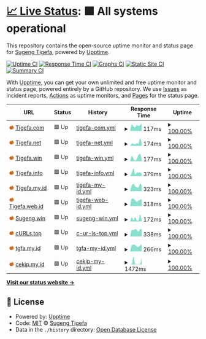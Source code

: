 # [📈 Live Status](https://status.tigefa.com): <!--live status--> **🟩 All systems operational**

This repository contains the open-source uptime monitor and status page for [Sugeng Tigefa](https://tigefa.my.id), powered by [Upptime](https://github.com/upptime/upptime).

[![Uptime CI](https://github.com/tigefa4u/status/workflows/Uptime%20CI/badge.svg)](https://github.com/tigefa4u/status/actions?query=workflow%3A%22Uptime+CI%22)
[![Response Time CI](https://github.com/tigefa4u/status/workflows/Response%20Time%20CI/badge.svg)](https://github.com/tigefa4u/status/actions?query=workflow%3A%22Response+Time+CI%22)
[![Graphs CI](https://github.com/tigefa4u/status/workflows/Graphs%20CI/badge.svg)](https://github.com/tigefa4u/status/actions?query=workflow%3A%22Graphs+CI%22)
[![Static Site CI](https://github.com/tigefa4u/status/workflows/Static%20Site%20CI/badge.svg)](https://github.com/tigefa4u/status/actions?query=workflow%3A%22Static+Site+CI%22)
[![Summary CI](https://github.com/tigefa4u/status/workflows/Summary%20CI/badge.svg)](https://github.com/tigefa4u/status/actions?query=workflow%3A%22Summary+CI%22)

With [Upptime](https://upptime.js.org), you can get your own unlimited and free uptime monitor and status page, powered entirely by a GitHub repository. We use [Issues](https://github.com/tigefa4u/status/issues) as incident reports, [Actions](https://github.com/tigefa4u/status/actions) as uptime monitors, and [Pages](https://status.tigefa.com) for the status page.

<!--start: status pages-->
<!-- This summary is generated by Upptime (https://github.com/upptime/upptime) -->
<!-- Do not edit this manually, your changes will be overwritten -->
<!-- prettier-ignore -->
| URL | Status | History | Response Time | Uptime |
| --- | ------ | ------- | ------------- | ------ |
| <img alt="" src="https://raw.githubusercontent.com/tigefa4u/status/master/assets/favicon-32x32.png" height="13"> [Tigefa.com](https://tigefa.com) | 🟩 Up | [tigefa-com.yml](https://github.com/tigefa4u/status/commits/HEAD/history/tigefa-com.yml) | <details><summary><img alt="Response time graph" src="./graphs/tigefa-com/response-time-week.png" height="20"> 117ms</summary><br><a href="https://status.tigefa.com/history/tigefa-com"><img alt="Response time 173" src="https://img.shields.io/endpoint?url=https%3A%2F%2Fraw.githubusercontent.com%2Ftigefa4u%2Fstatus%2FHEAD%2Fapi%2Ftigefa-com%2Fresponse-time.json"></a><br><a href="https://status.tigefa.com/history/tigefa-com"><img alt="24-hour response time 89" src="https://img.shields.io/endpoint?url=https%3A%2F%2Fraw.githubusercontent.com%2Ftigefa4u%2Fstatus%2FHEAD%2Fapi%2Ftigefa-com%2Fresponse-time-day.json"></a><br><a href="https://status.tigefa.com/history/tigefa-com"><img alt="7-day response time 117" src="https://img.shields.io/endpoint?url=https%3A%2F%2Fraw.githubusercontent.com%2Ftigefa4u%2Fstatus%2FHEAD%2Fapi%2Ftigefa-com%2Fresponse-time-week.json"></a><br><a href="https://status.tigefa.com/history/tigefa-com"><img alt="30-day response time 139" src="https://img.shields.io/endpoint?url=https%3A%2F%2Fraw.githubusercontent.com%2Ftigefa4u%2Fstatus%2FHEAD%2Fapi%2Ftigefa-com%2Fresponse-time-month.json"></a><br><a href="https://status.tigefa.com/history/tigefa-com"><img alt="1-year response time 146" src="https://img.shields.io/endpoint?url=https%3A%2F%2Fraw.githubusercontent.com%2Ftigefa4u%2Fstatus%2FHEAD%2Fapi%2Ftigefa-com%2Fresponse-time-year.json"></a></details> | <details><summary><a href="https://status.tigefa.com/history/tigefa-com">100.00%</a></summary><a href="https://status.tigefa.com/history/tigefa-com"><img alt="All-time uptime 99.99%" src="https://img.shields.io/endpoint?url=https%3A%2F%2Fraw.githubusercontent.com%2Ftigefa4u%2Fstatus%2FHEAD%2Fapi%2Ftigefa-com%2Fuptime.json"></a><br><a href="https://status.tigefa.com/history/tigefa-com"><img alt="24-hour uptime 100.00%" src="https://img.shields.io/endpoint?url=https%3A%2F%2Fraw.githubusercontent.com%2Ftigefa4u%2Fstatus%2FHEAD%2Fapi%2Ftigefa-com%2Fuptime-day.json"></a><br><a href="https://status.tigefa.com/history/tigefa-com"><img alt="7-day uptime 100.00%" src="https://img.shields.io/endpoint?url=https%3A%2F%2Fraw.githubusercontent.com%2Ftigefa4u%2Fstatus%2FHEAD%2Fapi%2Ftigefa-com%2Fuptime-week.json"></a><br><a href="https://status.tigefa.com/history/tigefa-com"><img alt="30-day uptime 100.00%" src="https://img.shields.io/endpoint?url=https%3A%2F%2Fraw.githubusercontent.com%2Ftigefa4u%2Fstatus%2FHEAD%2Fapi%2Ftigefa-com%2Fuptime-month.json"></a><br><a href="https://status.tigefa.com/history/tigefa-com"><img alt="1-year uptime 100.00%" src="https://img.shields.io/endpoint?url=https%3A%2F%2Fraw.githubusercontent.com%2Ftigefa4u%2Fstatus%2FHEAD%2Fapi%2Ftigefa-com%2Fuptime-year.json"></a></details>
| <img alt="" src="https://raw.githubusercontent.com/tigefa4u/status/master/assets/favicon-32x32.png" height="13"> [Tigefa.net](https://tigefa.net) | 🟩 Up | [tigefa-net.yml](https://github.com/tigefa4u/status/commits/HEAD/history/tigefa-net.yml) | <details><summary><img alt="Response time graph" src="./graphs/tigefa-net/response-time-week.png" height="20"> 174ms</summary><br><a href="https://status.tigefa.com/history/tigefa-net"><img alt="Response time 168" src="https://img.shields.io/endpoint?url=https%3A%2F%2Fraw.githubusercontent.com%2Ftigefa4u%2Fstatus%2FHEAD%2Fapi%2Ftigefa-net%2Fresponse-time.json"></a><br><a href="https://status.tigefa.com/history/tigefa-net"><img alt="24-hour response time 109" src="https://img.shields.io/endpoint?url=https%3A%2F%2Fraw.githubusercontent.com%2Ftigefa4u%2Fstatus%2FHEAD%2Fapi%2Ftigefa-net%2Fresponse-time-day.json"></a><br><a href="https://status.tigefa.com/history/tigefa-net"><img alt="7-day response time 174" src="https://img.shields.io/endpoint?url=https%3A%2F%2Fraw.githubusercontent.com%2Ftigefa4u%2Fstatus%2FHEAD%2Fapi%2Ftigefa-net%2Fresponse-time-week.json"></a><br><a href="https://status.tigefa.com/history/tigefa-net"><img alt="30-day response time 150" src="https://img.shields.io/endpoint?url=https%3A%2F%2Fraw.githubusercontent.com%2Ftigefa4u%2Fstatus%2FHEAD%2Fapi%2Ftigefa-net%2Fresponse-time-month.json"></a><br><a href="https://status.tigefa.com/history/tigefa-net"><img alt="1-year response time 151" src="https://img.shields.io/endpoint?url=https%3A%2F%2Fraw.githubusercontent.com%2Ftigefa4u%2Fstatus%2FHEAD%2Fapi%2Ftigefa-net%2Fresponse-time-year.json"></a></details> | <details><summary><a href="https://status.tigefa.com/history/tigefa-net">100.00%</a></summary><a href="https://status.tigefa.com/history/tigefa-net"><img alt="All-time uptime 99.98%" src="https://img.shields.io/endpoint?url=https%3A%2F%2Fraw.githubusercontent.com%2Ftigefa4u%2Fstatus%2FHEAD%2Fapi%2Ftigefa-net%2Fuptime.json"></a><br><a href="https://status.tigefa.com/history/tigefa-net"><img alt="24-hour uptime 100.00%" src="https://img.shields.io/endpoint?url=https%3A%2F%2Fraw.githubusercontent.com%2Ftigefa4u%2Fstatus%2FHEAD%2Fapi%2Ftigefa-net%2Fuptime-day.json"></a><br><a href="https://status.tigefa.com/history/tigefa-net"><img alt="7-day uptime 100.00%" src="https://img.shields.io/endpoint?url=https%3A%2F%2Fraw.githubusercontent.com%2Ftigefa4u%2Fstatus%2FHEAD%2Fapi%2Ftigefa-net%2Fuptime-week.json"></a><br><a href="https://status.tigefa.com/history/tigefa-net"><img alt="30-day uptime 100.00%" src="https://img.shields.io/endpoint?url=https%3A%2F%2Fraw.githubusercontent.com%2Ftigefa4u%2Fstatus%2FHEAD%2Fapi%2Ftigefa-net%2Fuptime-month.json"></a><br><a href="https://status.tigefa.com/history/tigefa-net"><img alt="1-year uptime 100.00%" src="https://img.shields.io/endpoint?url=https%3A%2F%2Fraw.githubusercontent.com%2Ftigefa4u%2Fstatus%2FHEAD%2Fapi%2Ftigefa-net%2Fuptime-year.json"></a></details>
| <img alt="" src="https://raw.githubusercontent.com/tigefa4u/status/master/assets/favicon-32x32.png" height="13"> [Tigefa.win](https://tigefa.win) | 🟩 Up | [tigefa-win.yml](https://github.com/tigefa4u/status/commits/HEAD/history/tigefa-win.yml) | <details><summary><img alt="Response time graph" src="./graphs/tigefa-win/response-time-week.png" height="20"> 177ms</summary><br><a href="https://status.tigefa.com/history/tigefa-win"><img alt="Response time 215" src="https://img.shields.io/endpoint?url=https%3A%2F%2Fraw.githubusercontent.com%2Ftigefa4u%2Fstatus%2FHEAD%2Fapi%2Ftigefa-win%2Fresponse-time.json"></a><br><a href="https://status.tigefa.com/history/tigefa-win"><img alt="24-hour response time 127" src="https://img.shields.io/endpoint?url=https%3A%2F%2Fraw.githubusercontent.com%2Ftigefa4u%2Fstatus%2FHEAD%2Fapi%2Ftigefa-win%2Fresponse-time-day.json"></a><br><a href="https://status.tigefa.com/history/tigefa-win"><img alt="7-day response time 177" src="https://img.shields.io/endpoint?url=https%3A%2F%2Fraw.githubusercontent.com%2Ftigefa4u%2Fstatus%2FHEAD%2Fapi%2Ftigefa-win%2Fresponse-time-week.json"></a><br><a href="https://status.tigefa.com/history/tigefa-win"><img alt="30-day response time 196" src="https://img.shields.io/endpoint?url=https%3A%2F%2Fraw.githubusercontent.com%2Ftigefa4u%2Fstatus%2FHEAD%2Fapi%2Ftigefa-win%2Fresponse-time-month.json"></a><br><a href="https://status.tigefa.com/history/tigefa-win"><img alt="1-year response time 223" src="https://img.shields.io/endpoint?url=https%3A%2F%2Fraw.githubusercontent.com%2Ftigefa4u%2Fstatus%2FHEAD%2Fapi%2Ftigefa-win%2Fresponse-time-year.json"></a></details> | <details><summary><a href="https://status.tigefa.com/history/tigefa-win">100.00%</a></summary><a href="https://status.tigefa.com/history/tigefa-win"><img alt="All-time uptime 99.99%" src="https://img.shields.io/endpoint?url=https%3A%2F%2Fraw.githubusercontent.com%2Ftigefa4u%2Fstatus%2FHEAD%2Fapi%2Ftigefa-win%2Fuptime.json"></a><br><a href="https://status.tigefa.com/history/tigefa-win"><img alt="24-hour uptime 100.00%" src="https://img.shields.io/endpoint?url=https%3A%2F%2Fraw.githubusercontent.com%2Ftigefa4u%2Fstatus%2FHEAD%2Fapi%2Ftigefa-win%2Fuptime-day.json"></a><br><a href="https://status.tigefa.com/history/tigefa-win"><img alt="7-day uptime 100.00%" src="https://img.shields.io/endpoint?url=https%3A%2F%2Fraw.githubusercontent.com%2Ftigefa4u%2Fstatus%2FHEAD%2Fapi%2Ftigefa-win%2Fuptime-week.json"></a><br><a href="https://status.tigefa.com/history/tigefa-win"><img alt="30-day uptime 99.94%" src="https://img.shields.io/endpoint?url=https%3A%2F%2Fraw.githubusercontent.com%2Ftigefa4u%2Fstatus%2FHEAD%2Fapi%2Ftigefa-win%2Fuptime-month.json"></a><br><a href="https://status.tigefa.com/history/tigefa-win"><img alt="1-year uptime 99.99%" src="https://img.shields.io/endpoint?url=https%3A%2F%2Fraw.githubusercontent.com%2Ftigefa4u%2Fstatus%2FHEAD%2Fapi%2Ftigefa-win%2Fuptime-year.json"></a></details>
| <img alt="" src="https://raw.githubusercontent.com/tigefa4u/status/master/assets/favicon-32x32.png" height="13"> [Tigefa.info](https://www.tigefa.info) | 🟩 Up | [tigefa-info.yml](https://github.com/tigefa4u/status/commits/HEAD/history/tigefa-info.yml) | <details><summary><img alt="Response time graph" src="./graphs/tigefa-info/response-time-week.png" height="20"> 379ms</summary><br><a href="https://status.tigefa.com/history/tigefa-info"><img alt="Response time 339" src="https://img.shields.io/endpoint?url=https%3A%2F%2Fraw.githubusercontent.com%2Ftigefa4u%2Fstatus%2FHEAD%2Fapi%2Ftigefa-info%2Fresponse-time.json"></a><br><a href="https://status.tigefa.com/history/tigefa-info"><img alt="24-hour response time 337" src="https://img.shields.io/endpoint?url=https%3A%2F%2Fraw.githubusercontent.com%2Ftigefa4u%2Fstatus%2FHEAD%2Fapi%2Ftigefa-info%2Fresponse-time-day.json"></a><br><a href="https://status.tigefa.com/history/tigefa-info"><img alt="7-day response time 379" src="https://img.shields.io/endpoint?url=https%3A%2F%2Fraw.githubusercontent.com%2Ftigefa4u%2Fstatus%2FHEAD%2Fapi%2Ftigefa-info%2Fresponse-time-week.json"></a><br><a href="https://status.tigefa.com/history/tigefa-info"><img alt="30-day response time 453" src="https://img.shields.io/endpoint?url=https%3A%2F%2Fraw.githubusercontent.com%2Ftigefa4u%2Fstatus%2FHEAD%2Fapi%2Ftigefa-info%2Fresponse-time-month.json"></a><br><a href="https://status.tigefa.com/history/tigefa-info"><img alt="1-year response time 353" src="https://img.shields.io/endpoint?url=https%3A%2F%2Fraw.githubusercontent.com%2Ftigefa4u%2Fstatus%2FHEAD%2Fapi%2Ftigefa-info%2Fresponse-time-year.json"></a></details> | <details><summary><a href="https://status.tigefa.com/history/tigefa-info">100.00%</a></summary><a href="https://status.tigefa.com/history/tigefa-info"><img alt="All-time uptime 99.99%" src="https://img.shields.io/endpoint?url=https%3A%2F%2Fraw.githubusercontent.com%2Ftigefa4u%2Fstatus%2FHEAD%2Fapi%2Ftigefa-info%2Fuptime.json"></a><br><a href="https://status.tigefa.com/history/tigefa-info"><img alt="24-hour uptime 100.00%" src="https://img.shields.io/endpoint?url=https%3A%2F%2Fraw.githubusercontent.com%2Ftigefa4u%2Fstatus%2FHEAD%2Fapi%2Ftigefa-info%2Fuptime-day.json"></a><br><a href="https://status.tigefa.com/history/tigefa-info"><img alt="7-day uptime 100.00%" src="https://img.shields.io/endpoint?url=https%3A%2F%2Fraw.githubusercontent.com%2Ftigefa4u%2Fstatus%2FHEAD%2Fapi%2Ftigefa-info%2Fuptime-week.json"></a><br><a href="https://status.tigefa.com/history/tigefa-info"><img alt="30-day uptime 100.00%" src="https://img.shields.io/endpoint?url=https%3A%2F%2Fraw.githubusercontent.com%2Ftigefa4u%2Fstatus%2FHEAD%2Fapi%2Ftigefa-info%2Fuptime-month.json"></a><br><a href="https://status.tigefa.com/history/tigefa-info"><img alt="1-year uptime 100.00%" src="https://img.shields.io/endpoint?url=https%3A%2F%2Fraw.githubusercontent.com%2Ftigefa4u%2Fstatus%2FHEAD%2Fapi%2Ftigefa-info%2Fuptime-year.json"></a></details>
| <img alt="" src="https://raw.githubusercontent.com/tigefa4u/status/master/assets/favicon-32x32.png" height="13"> [Tigefa.my.id](https://tigefa.my.id) | 🟩 Up | [tigefa-my-id.yml](https://github.com/tigefa4u/status/commits/HEAD/history/tigefa-my-id.yml) | <details><summary><img alt="Response time graph" src="./graphs/tigefa-my-id/response-time-week.png" height="20"> 323ms</summary><br><a href="https://status.tigefa.com/history/tigefa-my-id"><img alt="Response time 235" src="https://img.shields.io/endpoint?url=https%3A%2F%2Fraw.githubusercontent.com%2Ftigefa4u%2Fstatus%2FHEAD%2Fapi%2Ftigefa-my-id%2Fresponse-time.json"></a><br><a href="https://status.tigefa.com/history/tigefa-my-id"><img alt="24-hour response time 374" src="https://img.shields.io/endpoint?url=https%3A%2F%2Fraw.githubusercontent.com%2Ftigefa4u%2Fstatus%2FHEAD%2Fapi%2Ftigefa-my-id%2Fresponse-time-day.json"></a><br><a href="https://status.tigefa.com/history/tigefa-my-id"><img alt="7-day response time 323" src="https://img.shields.io/endpoint?url=https%3A%2F%2Fraw.githubusercontent.com%2Ftigefa4u%2Fstatus%2FHEAD%2Fapi%2Ftigefa-my-id%2Fresponse-time-week.json"></a><br><a href="https://status.tigefa.com/history/tigefa-my-id"><img alt="30-day response time 289" src="https://img.shields.io/endpoint?url=https%3A%2F%2Fraw.githubusercontent.com%2Ftigefa4u%2Fstatus%2FHEAD%2Fapi%2Ftigefa-my-id%2Fresponse-time-month.json"></a><br><a href="https://status.tigefa.com/history/tigefa-my-id"><img alt="1-year response time 244" src="https://img.shields.io/endpoint?url=https%3A%2F%2Fraw.githubusercontent.com%2Ftigefa4u%2Fstatus%2FHEAD%2Fapi%2Ftigefa-my-id%2Fresponse-time-year.json"></a></details> | <details><summary><a href="https://status.tigefa.com/history/tigefa-my-id">100.00%</a></summary><a href="https://status.tigefa.com/history/tigefa-my-id"><img alt="All-time uptime 100.00%" src="https://img.shields.io/endpoint?url=https%3A%2F%2Fraw.githubusercontent.com%2Ftigefa4u%2Fstatus%2FHEAD%2Fapi%2Ftigefa-my-id%2Fuptime.json"></a><br><a href="https://status.tigefa.com/history/tigefa-my-id"><img alt="24-hour uptime 100.00%" src="https://img.shields.io/endpoint?url=https%3A%2F%2Fraw.githubusercontent.com%2Ftigefa4u%2Fstatus%2FHEAD%2Fapi%2Ftigefa-my-id%2Fuptime-day.json"></a><br><a href="https://status.tigefa.com/history/tigefa-my-id"><img alt="7-day uptime 100.00%" src="https://img.shields.io/endpoint?url=https%3A%2F%2Fraw.githubusercontent.com%2Ftigefa4u%2Fstatus%2FHEAD%2Fapi%2Ftigefa-my-id%2Fuptime-week.json"></a><br><a href="https://status.tigefa.com/history/tigefa-my-id"><img alt="30-day uptime 100.00%" src="https://img.shields.io/endpoint?url=https%3A%2F%2Fraw.githubusercontent.com%2Ftigefa4u%2Fstatus%2FHEAD%2Fapi%2Ftigefa-my-id%2Fuptime-month.json"></a><br><a href="https://status.tigefa.com/history/tigefa-my-id"><img alt="1-year uptime 100.00%" src="https://img.shields.io/endpoint?url=https%3A%2F%2Fraw.githubusercontent.com%2Ftigefa4u%2Fstatus%2FHEAD%2Fapi%2Ftigefa-my-id%2Fuptime-year.json"></a></details>
| <img alt="" src="https://raw.githubusercontent.com/tigefa4u/status/master/assets/favicon-32x32.png" height="13"> [Tigefa.web.id](https://tigefa.web.id) | 🟩 Up | [tigefa-web-id.yml](https://github.com/tigefa4u/status/commits/HEAD/history/tigefa-web-id.yml) | <details><summary><img alt="Response time graph" src="./graphs/tigefa-web-id/response-time-week.png" height="20"> 318ms</summary><br><a href="https://status.tigefa.com/history/tigefa-web-id"><img alt="Response time 242" src="https://img.shields.io/endpoint?url=https%3A%2F%2Fraw.githubusercontent.com%2Ftigefa4u%2Fstatus%2FHEAD%2Fapi%2Ftigefa-web-id%2Fresponse-time.json"></a><br><a href="https://status.tigefa.com/history/tigefa-web-id"><img alt="24-hour response time 374" src="https://img.shields.io/endpoint?url=https%3A%2F%2Fraw.githubusercontent.com%2Ftigefa4u%2Fstatus%2FHEAD%2Fapi%2Ftigefa-web-id%2Fresponse-time-day.json"></a><br><a href="https://status.tigefa.com/history/tigefa-web-id"><img alt="7-day response time 318" src="https://img.shields.io/endpoint?url=https%3A%2F%2Fraw.githubusercontent.com%2Ftigefa4u%2Fstatus%2FHEAD%2Fapi%2Ftigefa-web-id%2Fresponse-time-week.json"></a><br><a href="https://status.tigefa.com/history/tigefa-web-id"><img alt="30-day response time 395" src="https://img.shields.io/endpoint?url=https%3A%2F%2Fraw.githubusercontent.com%2Ftigefa4u%2Fstatus%2FHEAD%2Fapi%2Ftigefa-web-id%2Fresponse-time-month.json"></a><br><a href="https://status.tigefa.com/history/tigefa-web-id"><img alt="1-year response time 250" src="https://img.shields.io/endpoint?url=https%3A%2F%2Fraw.githubusercontent.com%2Ftigefa4u%2Fstatus%2FHEAD%2Fapi%2Ftigefa-web-id%2Fresponse-time-year.json"></a></details> | <details><summary><a href="https://status.tigefa.com/history/tigefa-web-id">100.00%</a></summary><a href="https://status.tigefa.com/history/tigefa-web-id"><img alt="All-time uptime 100.00%" src="https://img.shields.io/endpoint?url=https%3A%2F%2Fraw.githubusercontent.com%2Ftigefa4u%2Fstatus%2FHEAD%2Fapi%2Ftigefa-web-id%2Fuptime.json"></a><br><a href="https://status.tigefa.com/history/tigefa-web-id"><img alt="24-hour uptime 100.00%" src="https://img.shields.io/endpoint?url=https%3A%2F%2Fraw.githubusercontent.com%2Ftigefa4u%2Fstatus%2FHEAD%2Fapi%2Ftigefa-web-id%2Fuptime-day.json"></a><br><a href="https://status.tigefa.com/history/tigefa-web-id"><img alt="7-day uptime 100.00%" src="https://img.shields.io/endpoint?url=https%3A%2F%2Fraw.githubusercontent.com%2Ftigefa4u%2Fstatus%2FHEAD%2Fapi%2Ftigefa-web-id%2Fuptime-week.json"></a><br><a href="https://status.tigefa.com/history/tigefa-web-id"><img alt="30-day uptime 100.00%" src="https://img.shields.io/endpoint?url=https%3A%2F%2Fraw.githubusercontent.com%2Ftigefa4u%2Fstatus%2FHEAD%2Fapi%2Ftigefa-web-id%2Fuptime-month.json"></a><br><a href="https://status.tigefa.com/history/tigefa-web-id"><img alt="1-year uptime 100.00%" src="https://img.shields.io/endpoint?url=https%3A%2F%2Fraw.githubusercontent.com%2Ftigefa4u%2Fstatus%2FHEAD%2Fapi%2Ftigefa-web-id%2Fuptime-year.json"></a></details>
| <img alt="" src="https://raw.githubusercontent.com/tigefa4u/status/master/assets/favicon-32x32.png" height="13"> [Sugeng.win](https://sugeng.win) | 🟩 Up | [sugeng-win.yml](https://github.com/tigefa4u/status/commits/HEAD/history/sugeng-win.yml) | <details><summary><img alt="Response time graph" src="./graphs/sugeng-win/response-time-week.png" height="20"> 172ms</summary><br><a href="https://status.tigefa.com/history/sugeng-win"><img alt="Response time 260" src="https://img.shields.io/endpoint?url=https%3A%2F%2Fraw.githubusercontent.com%2Ftigefa4u%2Fstatus%2FHEAD%2Fapi%2Fsugeng-win%2Fresponse-time.json"></a><br><a href="https://status.tigefa.com/history/sugeng-win"><img alt="24-hour response time 71" src="https://img.shields.io/endpoint?url=https%3A%2F%2Fraw.githubusercontent.com%2Ftigefa4u%2Fstatus%2FHEAD%2Fapi%2Fsugeng-win%2Fresponse-time-day.json"></a><br><a href="https://status.tigefa.com/history/sugeng-win"><img alt="7-day response time 172" src="https://img.shields.io/endpoint?url=https%3A%2F%2Fraw.githubusercontent.com%2Ftigefa4u%2Fstatus%2FHEAD%2Fapi%2Fsugeng-win%2Fresponse-time-week.json"></a><br><a href="https://status.tigefa.com/history/sugeng-win"><img alt="30-day response time 225" src="https://img.shields.io/endpoint?url=https%3A%2F%2Fraw.githubusercontent.com%2Ftigefa4u%2Fstatus%2FHEAD%2Fapi%2Fsugeng-win%2Fresponse-time-month.json"></a><br><a href="https://status.tigefa.com/history/sugeng-win"><img alt="1-year response time 261" src="https://img.shields.io/endpoint?url=https%3A%2F%2Fraw.githubusercontent.com%2Ftigefa4u%2Fstatus%2FHEAD%2Fapi%2Fsugeng-win%2Fresponse-time-year.json"></a></details> | <details><summary><a href="https://status.tigefa.com/history/sugeng-win">100.00%</a></summary><a href="https://status.tigefa.com/history/sugeng-win"><img alt="All-time uptime 99.96%" src="https://img.shields.io/endpoint?url=https%3A%2F%2Fraw.githubusercontent.com%2Ftigefa4u%2Fstatus%2FHEAD%2Fapi%2Fsugeng-win%2Fuptime.json"></a><br><a href="https://status.tigefa.com/history/sugeng-win"><img alt="24-hour uptime 100.00%" src="https://img.shields.io/endpoint?url=https%3A%2F%2Fraw.githubusercontent.com%2Ftigefa4u%2Fstatus%2FHEAD%2Fapi%2Fsugeng-win%2Fuptime-day.json"></a><br><a href="https://status.tigefa.com/history/sugeng-win"><img alt="7-day uptime 100.00%" src="https://img.shields.io/endpoint?url=https%3A%2F%2Fraw.githubusercontent.com%2Ftigefa4u%2Fstatus%2FHEAD%2Fapi%2Fsugeng-win%2Fuptime-week.json"></a><br><a href="https://status.tigefa.com/history/sugeng-win"><img alt="30-day uptime 100.00%" src="https://img.shields.io/endpoint?url=https%3A%2F%2Fraw.githubusercontent.com%2Ftigefa4u%2Fstatus%2FHEAD%2Fapi%2Fsugeng-win%2Fuptime-month.json"></a><br><a href="https://status.tigefa.com/history/sugeng-win"><img alt="1-year uptime 99.94%" src="https://img.shields.io/endpoint?url=https%3A%2F%2Fraw.githubusercontent.com%2Ftigefa4u%2Fstatus%2FHEAD%2Fapi%2Fsugeng-win%2Fuptime-year.json"></a></details>
| <img alt="" src="https://raw.githubusercontent.com/tigefa4u/status/master/assets/favicon-32x32.png" height="13"> [cURLs.top](https://curls.top) | 🟩 Up | [c-ur-ls-top.yml](https://github.com/tigefa4u/status/commits/HEAD/history/c-ur-ls-top.yml) | <details><summary><img alt="Response time graph" src="./graphs/c-ur-ls-top/response-time-week.png" height="20"> 338ms</summary><br><a href="https://status.tigefa.com/history/c-ur-ls-top"><img alt="Response time 359" src="https://img.shields.io/endpoint?url=https%3A%2F%2Fraw.githubusercontent.com%2Ftigefa4u%2Fstatus%2FHEAD%2Fapi%2Fc-ur-ls-top%2Fresponse-time.json"></a><br><a href="https://status.tigefa.com/history/c-ur-ls-top"><img alt="24-hour response time 335" src="https://img.shields.io/endpoint?url=https%3A%2F%2Fraw.githubusercontent.com%2Ftigefa4u%2Fstatus%2FHEAD%2Fapi%2Fc-ur-ls-top%2Fresponse-time-day.json"></a><br><a href="https://status.tigefa.com/history/c-ur-ls-top"><img alt="7-day response time 338" src="https://img.shields.io/endpoint?url=https%3A%2F%2Fraw.githubusercontent.com%2Ftigefa4u%2Fstatus%2FHEAD%2Fapi%2Fc-ur-ls-top%2Fresponse-time-week.json"></a><br><a href="https://status.tigefa.com/history/c-ur-ls-top"><img alt="30-day response time 342" src="https://img.shields.io/endpoint?url=https%3A%2F%2Fraw.githubusercontent.com%2Ftigefa4u%2Fstatus%2FHEAD%2Fapi%2Fc-ur-ls-top%2Fresponse-time-month.json"></a><br><a href="https://status.tigefa.com/history/c-ur-ls-top"><img alt="1-year response time 349" src="https://img.shields.io/endpoint?url=https%3A%2F%2Fraw.githubusercontent.com%2Ftigefa4u%2Fstatus%2FHEAD%2Fapi%2Fc-ur-ls-top%2Fresponse-time-year.json"></a></details> | <details><summary><a href="https://status.tigefa.com/history/c-ur-ls-top">100.00%</a></summary><a href="https://status.tigefa.com/history/c-ur-ls-top"><img alt="All-time uptime 99.97%" src="https://img.shields.io/endpoint?url=https%3A%2F%2Fraw.githubusercontent.com%2Ftigefa4u%2Fstatus%2FHEAD%2Fapi%2Fc-ur-ls-top%2Fuptime.json"></a><br><a href="https://status.tigefa.com/history/c-ur-ls-top"><img alt="24-hour uptime 100.00%" src="https://img.shields.io/endpoint?url=https%3A%2F%2Fraw.githubusercontent.com%2Ftigefa4u%2Fstatus%2FHEAD%2Fapi%2Fc-ur-ls-top%2Fuptime-day.json"></a><br><a href="https://status.tigefa.com/history/c-ur-ls-top"><img alt="7-day uptime 100.00%" src="https://img.shields.io/endpoint?url=https%3A%2F%2Fraw.githubusercontent.com%2Ftigefa4u%2Fstatus%2FHEAD%2Fapi%2Fc-ur-ls-top%2Fuptime-week.json"></a><br><a href="https://status.tigefa.com/history/c-ur-ls-top"><img alt="30-day uptime 100.00%" src="https://img.shields.io/endpoint?url=https%3A%2F%2Fraw.githubusercontent.com%2Ftigefa4u%2Fstatus%2FHEAD%2Fapi%2Fc-ur-ls-top%2Fuptime-month.json"></a><br><a href="https://status.tigefa.com/history/c-ur-ls-top"><img alt="1-year uptime 99.95%" src="https://img.shields.io/endpoint?url=https%3A%2F%2Fraw.githubusercontent.com%2Ftigefa4u%2Fstatus%2FHEAD%2Fapi%2Fc-ur-ls-top%2Fuptime-year.json"></a></details>
| <img alt="" src="https://raw.githubusercontent.com/tigefa4u/status/master/assets/favicon-32x32.png" height="13"> [tgfa.my.id](https://tgfa.my.id) | 🟩 Up | [tgfa-my-id.yml](https://github.com/tigefa4u/status/commits/HEAD/history/tgfa-my-id.yml) | <details><summary><img alt="Response time graph" src="./graphs/tgfa-my-id/response-time-week.png" height="20"> 266ms</summary><br><a href="https://status.tigefa.com/history/tgfa-my-id"><img alt="Response time 249" src="https://img.shields.io/endpoint?url=https%3A%2F%2Fraw.githubusercontent.com%2Ftigefa4u%2Fstatus%2FHEAD%2Fapi%2Ftgfa-my-id%2Fresponse-time.json"></a><br><a href="https://status.tigefa.com/history/tgfa-my-id"><img alt="24-hour response time 273" src="https://img.shields.io/endpoint?url=https%3A%2F%2Fraw.githubusercontent.com%2Ftigefa4u%2Fstatus%2FHEAD%2Fapi%2Ftgfa-my-id%2Fresponse-time-day.json"></a><br><a href="https://status.tigefa.com/history/tgfa-my-id"><img alt="7-day response time 266" src="https://img.shields.io/endpoint?url=https%3A%2F%2Fraw.githubusercontent.com%2Ftigefa4u%2Fstatus%2FHEAD%2Fapi%2Ftgfa-my-id%2Fresponse-time-week.json"></a><br><a href="https://status.tigefa.com/history/tgfa-my-id"><img alt="30-day response time 405" src="https://img.shields.io/endpoint?url=https%3A%2F%2Fraw.githubusercontent.com%2Ftigefa4u%2Fstatus%2FHEAD%2Fapi%2Ftgfa-my-id%2Fresponse-time-month.json"></a><br><a href="https://status.tigefa.com/history/tgfa-my-id"><img alt="1-year response time 258" src="https://img.shields.io/endpoint?url=https%3A%2F%2Fraw.githubusercontent.com%2Ftigefa4u%2Fstatus%2FHEAD%2Fapi%2Ftgfa-my-id%2Fresponse-time-year.json"></a></details> | <details><summary><a href="https://status.tigefa.com/history/tgfa-my-id">100.00%</a></summary><a href="https://status.tigefa.com/history/tgfa-my-id"><img alt="All-time uptime 99.96%" src="https://img.shields.io/endpoint?url=https%3A%2F%2Fraw.githubusercontent.com%2Ftigefa4u%2Fstatus%2FHEAD%2Fapi%2Ftgfa-my-id%2Fuptime.json"></a><br><a href="https://status.tigefa.com/history/tgfa-my-id"><img alt="24-hour uptime 100.00%" src="https://img.shields.io/endpoint?url=https%3A%2F%2Fraw.githubusercontent.com%2Ftigefa4u%2Fstatus%2FHEAD%2Fapi%2Ftgfa-my-id%2Fuptime-day.json"></a><br><a href="https://status.tigefa.com/history/tgfa-my-id"><img alt="7-day uptime 100.00%" src="https://img.shields.io/endpoint?url=https%3A%2F%2Fraw.githubusercontent.com%2Ftigefa4u%2Fstatus%2FHEAD%2Fapi%2Ftgfa-my-id%2Fuptime-week.json"></a><br><a href="https://status.tigefa.com/history/tgfa-my-id"><img alt="30-day uptime 100.00%" src="https://img.shields.io/endpoint?url=https%3A%2F%2Fraw.githubusercontent.com%2Ftigefa4u%2Fstatus%2FHEAD%2Fapi%2Ftgfa-my-id%2Fuptime-month.json"></a><br><a href="https://status.tigefa.com/history/tgfa-my-id"><img alt="1-year uptime 99.95%" src="https://img.shields.io/endpoint?url=https%3A%2F%2Fraw.githubusercontent.com%2Ftigefa4u%2Fstatus%2FHEAD%2Fapi%2Ftgfa-my-id%2Fuptime-year.json"></a></details>
| <img alt="" src="https://raw.githubusercontent.com/tigefa4u/status/master/assets/favicon-32x32.png" height="13"> [cekip.my.id](https://cekip.my.id) | 🟩 Up | [cekip-my-id.yml](https://github.com/tigefa4u/status/commits/HEAD/history/cekip-my-id.yml) | <details><summary><img alt="Response time graph" src="./graphs/cekip-my-id/response-time-week.png" height="20"> 1472ms</summary><br><a href="https://status.tigefa.com/history/cekip-my-id"><img alt="Response time 286" src="https://img.shields.io/endpoint?url=https%3A%2F%2Fraw.githubusercontent.com%2Ftigefa4u%2Fstatus%2FHEAD%2Fapi%2Fcekip-my-id%2Fresponse-time.json"></a><br><a href="https://status.tigefa.com/history/cekip-my-id"><img alt="24-hour response time 345" src="https://img.shields.io/endpoint?url=https%3A%2F%2Fraw.githubusercontent.com%2Ftigefa4u%2Fstatus%2FHEAD%2Fapi%2Fcekip-my-id%2Fresponse-time-day.json"></a><br><a href="https://status.tigefa.com/history/cekip-my-id"><img alt="7-day response time 1472" src="https://img.shields.io/endpoint?url=https%3A%2F%2Fraw.githubusercontent.com%2Ftigefa4u%2Fstatus%2FHEAD%2Fapi%2Fcekip-my-id%2Fresponse-time-week.json"></a><br><a href="https://status.tigefa.com/history/cekip-my-id"><img alt="30-day response time 645" src="https://img.shields.io/endpoint?url=https%3A%2F%2Fraw.githubusercontent.com%2Ftigefa4u%2Fstatus%2FHEAD%2Fapi%2Fcekip-my-id%2Fresponse-time-month.json"></a><br><a href="https://status.tigefa.com/history/cekip-my-id"><img alt="1-year response time 282" src="https://img.shields.io/endpoint?url=https%3A%2F%2Fraw.githubusercontent.com%2Ftigefa4u%2Fstatus%2FHEAD%2Fapi%2Fcekip-my-id%2Fresponse-time-year.json"></a></details> | <details><summary><a href="https://status.tigefa.com/history/cekip-my-id">100.00%</a></summary><a href="https://status.tigefa.com/history/cekip-my-id"><img alt="All-time uptime 99.99%" src="https://img.shields.io/endpoint?url=https%3A%2F%2Fraw.githubusercontent.com%2Ftigefa4u%2Fstatus%2FHEAD%2Fapi%2Fcekip-my-id%2Fuptime.json"></a><br><a href="https://status.tigefa.com/history/cekip-my-id"><img alt="24-hour uptime 100.00%" src="https://img.shields.io/endpoint?url=https%3A%2F%2Fraw.githubusercontent.com%2Ftigefa4u%2Fstatus%2FHEAD%2Fapi%2Fcekip-my-id%2Fuptime-day.json"></a><br><a href="https://status.tigefa.com/history/cekip-my-id"><img alt="7-day uptime 100.00%" src="https://img.shields.io/endpoint?url=https%3A%2F%2Fraw.githubusercontent.com%2Ftigefa4u%2Fstatus%2FHEAD%2Fapi%2Fcekip-my-id%2Fuptime-week.json"></a><br><a href="https://status.tigefa.com/history/cekip-my-id"><img alt="30-day uptime 100.00%" src="https://img.shields.io/endpoint?url=https%3A%2F%2Fraw.githubusercontent.com%2Ftigefa4u%2Fstatus%2FHEAD%2Fapi%2Fcekip-my-id%2Fuptime-month.json"></a><br><a href="https://status.tigefa.com/history/cekip-my-id"><img alt="1-year uptime 99.99%" src="https://img.shields.io/endpoint?url=https%3A%2F%2Fraw.githubusercontent.com%2Ftigefa4u%2Fstatus%2FHEAD%2Fapi%2Fcekip-my-id%2Fuptime-year.json"></a></details>

<!--end: status pages-->

[**Visit our status website →**](https://status.tigefa.com)

## 📄 License

- Powered by: [Upptime](https://github.com/upptime/upptime)
- Code: [MIT](./LICENSE) © [Sugeng Tigefa](https://tigefa.my.id)
- Data in the `./history` directory: [Open Database License](https://opendatacommons.org/licenses/odbl/1-0/)
